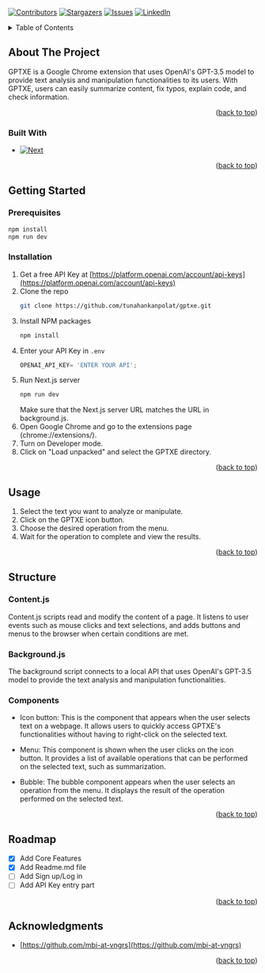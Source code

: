 <!-- PROJECT SHIELDS -->
<!--
*** I'm using markdown "reference style" links for readability.
*** Reference links are enclosed in brackets [ ] instead of parentheses ( ).
*** See the bottom of this document for the declaration of the reference variables
*** for contributors-url, forks-url, etc. This is an optional, concise syntax you may use.
*** https://www.markdownguide.org/basic-syntax/#reference-style-links
-->
[![Contributors][contributors-shield]][contributors-url]
[![Stargazers][stars-shield]][stars-url]
[![Issues][issues-shield]][issues-url]
[![LinkedIn][linkedin-shield]][linkedin-url]


<a name="readme-top"></a>
<!-- TABLE OF CONTENTS -->
<details>
  <summary>Table of Contents</summary>
  <ol>
    <li>
      <a href="#about-the-project">About The Project</a>
      <ul>
        <li><a href="#built-with">Built With</a></li>
      </ul>
    </li>
    <li>
      <a href="#getting-started">Getting Started</a>
      <ul>
        <li><a href="#prerequisites">Prerequisites</a></li>
        <li><a href="#installation">Installation</a></li>
      </ul>
    </li>
    <li><a href="#usage">Usage</a></li>
    <li><a href="#roadmap">Structure</a></li>
    <li><a href="#roadmap">Roadmap</a></li>
    <li><a href="#acknowledgments">Acknowledgments</a></li>
  </ol>
</details>


<!-- ABOUT THE PROJECT -->
## About The Project

GPTXE is a Google Chrome extension that uses OpenAI's GPT-3.5 model to provide text analysis and manipulation functionalities to its users. With GPTXE, users can easily summarize content, fix typos, explain code, and check information.

<p align="right">(<a href="#readme-top">back to top</a>)</p>



### Built With

* [![Next][Next.js]][Next-url]

<p align="right">(<a href="#readme-top">back to top</a>)</p>



<!-- GETTING STARTED -->
## Getting Started

### Prerequisites


  ```sh
  npm install
npm run dev
  ```

### Installation

1. Get a free API Key at [https://platform.openai.com/account/api-keys](https://platform.openai.com/account/api-keys)
2. Clone the repo
   ```sh
   git clone https://github.com/tunahankanpolat/gptxe.git
   ```
3. Install NPM packages
   ```sh
   npm install
   ```
4. Enter your API Key in `.env`
   ```js
   OPENAI_API_KEY= 'ENTER YOUR API';
   ```
5. Run Next.js server
   ```sh
   npm run dev
   ```
   Make sure that the Next.js server URL matches the URL in background.js.
6. Open Google Chrome and go to the extensions page (chrome://extensions/).
7. Turn on Developer mode.
8. Click on "Load unpacked" and select the GPTXE directory.
 
   

<p align="right">(<a href="#readme-top">back to top</a>)</p>



<!-- USAGE EXAMPLES -->
## Usage

1. Select the text you want to analyze or manipulate.
2. Click on the GPTXE icon button.
3. Choose the desired operation from the menu.
4. Wait for the operation to complete and view the results.

<p align="right">(<a href="#readme-top">back to top</a>)</p>


<!-- Structure -->
## Structure

### Content.js
Content.js scripts read and modify the content of a page. It listens to user events such as mouse clicks and text selections, and adds buttons and menus to the browser when certain conditions are met.

### Background.js
The background script connects to a local API that uses OpenAI's GPT-3.5 model to provide the text analysis and manipulation functionalities.

### Components
- Icon button: This is the component that appears when the user selects text on a webpage. It allows users to quickly access GPTXE's functionalities without having to right-click on the selected text.

- Menu: This component is shown when the user clicks on the icon button. It provides a list of available operations that can be performed on the selected text, such as summarization.

- Bubble: The bubble component appears when the user selects an operation from the menu. It displays the result of the operation performed on the selected text.

<p align="right">(<a href="#readme-top">back to top</a>)</p>

<!-- ROADMAP -->
## Roadmap

- [x] Add Core Features
- [x] Add Readme.md file
- [ ] Add Sign up/Log in
- [ ] Add API Key entry part

<p align="right">(<a href="#readme-top">back to top</a>)</p>



<!-- ACKNOWLEDGMENTS -->
## Acknowledgments

* [https://github.com/mbi-at-vngrs](https://github.com/mbi-at-vngrs)

<p align="right">(<a href="#readme-top">back to top</a>)</p>



<!-- MARKDOWN LINKS & IMAGES -->
[Next.js]: https://img.shields.io/badge/next.js-000000?style=for-the-badge&logo=nextdotjs&logoColor=white
[Next-url]: https://nextjs.org/

[contributors-shield]: https://img.shields.io/github/contributors/othneildrew/Best-README-Template.svg?style=for-the-badge
[contributors-url]: https://github.com/tunahankanpolat/gptxe/graphs/contributors
[stars-shield]: https://img.shields.io/github/stars/othneildrew/Best-README-Template.svg?style=for-the-badge
[stars-url]: https://github.com/othneildrew/Best-README-Template/stargazers
[issues-shield]: https://img.shields.io/github/issues/othneildrew/Best-README-Template.svg?style=for-the-badge
[issues-url]: https://github.com/othneildrew/Best-README-Template/issues
[linkedin-shield]: https://img.shields.io/badge/-LinkedIn-black.svg?style=for-the-badge&logo=linkedin&colorB=555
[linkedin-url]: https://linkedin.com/in/othneildrew
